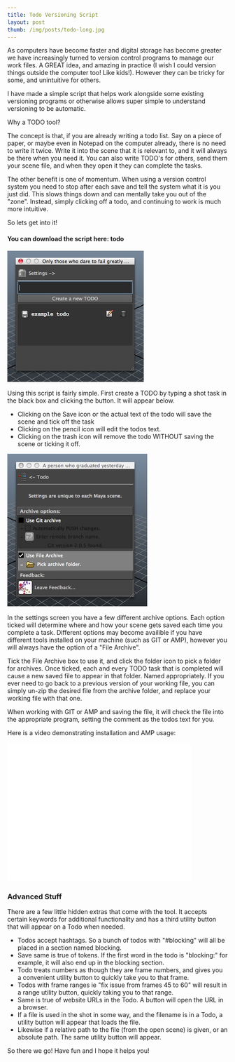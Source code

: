 ```yaml
---
title: Todo Versioning Script
layout: post
thumb: /img/posts/todo-long.jpg
---
```


As computers have become faster and digital storage has become greater we have increasingly turned to version control programs to manage our work files. A GREAT idea, and amazing in practice (I wish I could version things outside the computer too! Like kids!). However they can be tricky for some, and unintuitive for others.

I have made a simple script that helps work alongside some existing versioning programs or otherwise allows super simple to understand versioning to be automatic.

Why a TODO tool?

The concept is that, if you are already writing a todo list. Say on a piece of paper, or maybe even in Notepad on the computer already, there is no need to write it twice. Write it into the scene that it is relevant to, and it will always be there when you need it. You can also write TODO's for others, send them your scene file, and when they open it they can complete the tasks.

The other benefit is one of momentum. When using a version control system you need to stop after each save and tell the system what it is you just did. This slows things down and can mentally take you out of the "zone". Instead, simply clicking off a todo, and continuing to work is much more intuitive.

So lets get into it!

#### You can download the script here: <download>todo</download>


![main screen](/img/posts/todo-script-main.jpg)

Using this script is fairly simple. First create a TODO by typing a shot task in the black box and clicking the button. It will appear below.

* Clicking on the Save icon or the actual text of the todo will save the scene and tick off the task
* Clicking on the pencil icon will edit the todos text.
* Clicking on the trash icon will remove the todo WITHOUT saving the scene or ticking it off.

![settings screen](/img/posts/todo-script-settings.jpg)

In the settings screen you have a few different archive options. Each option ticked will determine where and how your scene gets saved each time you complete a task. Different options may become availible if you have different tools installed on your machine (such as GIT or AMP), however you will always have the option of a "File Archive".

Tick the File Archive box to use it, and click the folder icon to pick a folder for archives. Once ticked, each and every TODO task that is completed will cause a new saved file to appear in that folder. Named appropriately. If you ever need to go back to a previous version of your working file, you can simply un-zip the desired file from the archive folder, and replace your working file with that one.

When working with GIT or AMP and saving the file, it will check the file into the appropriate program, setting the comment as the todos text for you.

Here is a video demonstrating installation and AMP usage:

<div class="js-video [vimeo, widescreen]"><iframe width="420" height="315" src="//www.youtube-nocookie.com/embed/fS2wIXnUBEU?rel=0" frameborder="0" allowfullscreen></iframe></div>

### Advanced Stuff

There are a few little hidden extras that come with the tool. It accepts certain keywords for additional functionality and has a third utility button that will appear on a Todo when needed.

* Todos accept hashtags. So a bunch of todos with "#blocking" will all be placed in a section named blocking.
* Save same is true of tokens. If the first word in the todo is "blocking:" for example, it will also end up in the blocking section.
* Todo treats numbers as though they are frame numbers, and gives you a convenient utility button to quickly take you to that frame.
* Todos with frame ranges ie "fix issue from frames 45 to 60" will result in a range utility button, quickly taking you to that range.
* Same is true of website URLs in the Todo. A button will open the URL in a browser.
* If a file is used in the shot in some way, and the filename is in a Todo, a utility button will appear that loads the file.
* Likewise if a relative path to the file (from the open scene) is given, or an absolute path. The same utility button will appear.

<div class="centered">So there we go! Have fun and I hope it helps you!</div>


